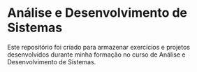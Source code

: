 # Análise e Desenvolvimento de Sistemas

Este repositório foi criado para armazenar exercícios e projetos desenvolvidos durante minha formação no curso de Análise e Desenvolvimento de Sistemas.